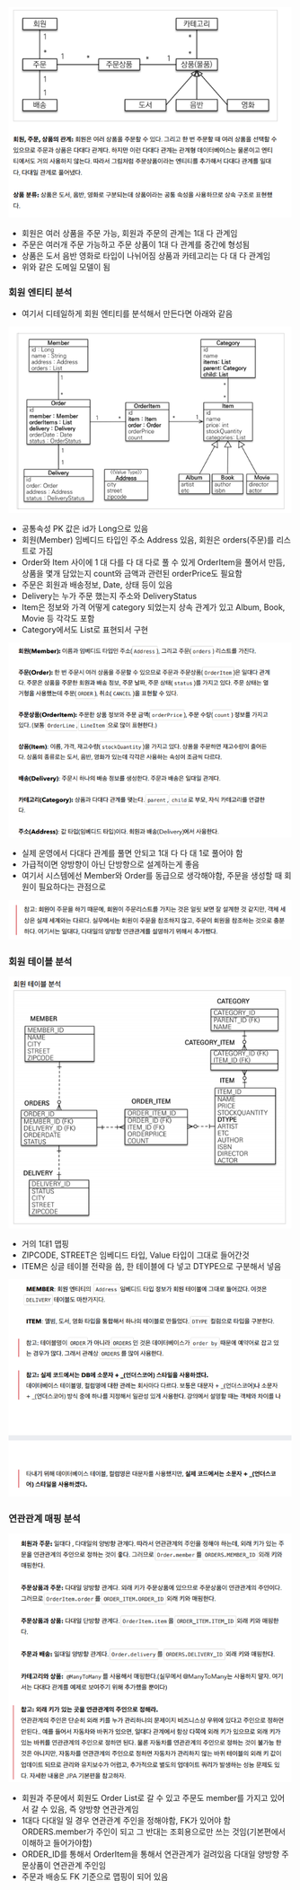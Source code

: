 ![one](/img/Spring/DDD/one.png)

- 회원은 여러 상품을 주문 가능, 회원과 주문의 관계는 1대 다 관계임
- 주문은 여러개 주문 가능하고 주문 상품이 1대 다 관계를 중간에 형성됨
- 상품은 도서 음반 영화로 타입이 나뉘어짐 상품과 카테고리는 다 대 다 관계임
- 위와 같은 도메일 모델이 됨

### 회원 엔티티 분석
- 여기서 디테일하게 회원 엔티티를 분석해서 만든다면 아래와 같음

![one](/img/Spring/DDD/two.png)

- 공통속성 PK 값은 id가 Long으로 있음
- 회원(Member) 임베디드 타입인 주소 Address 있음, 회원은 orders(주문)를 리스트로 가짐
- Order와 Item 사이에 1 대 다를 다 대 다로 풀 수 있게 OrderItem을 풀어서 만듬, 상품을 몇개 담았는지 count와 금액과 관련된 orderPrice도 필요함
- 주문은 회원과 배송정보, Date, 상태 등이 있음
- Delivery는 누가 주문 했는지 주소와 DeliveryStatus
- Item은 정보와 가격 어떻게 category 되었는지 상속 관계가 있고 Album, Book, Movie 등 각각도 포함
- Category에서도 List로 표현되서 구현

![one](/img/Spring/DDD/three.png)

- 실제 운영에서 다대다 관계를 풀면 안되고 1대 다 다 대 1로 풀어야 함
- 가급적이면 양방향이 아닌 단방향으로 설계하는게 좋음
- 여기서 시스템에선 Member와 Order를 동급으로 생각해야함, 주문을 생성할 때 회원이 필요하다는 관점으로

![one](/img/Spring/DDD/four.png)

### 회원 테이블 분석

![one](/img/Spring/DDD/five.png)

- 거의 1대1 맵핑
- ZIPCODE, STREET은 임베디드 타입, Value 타입이 그대로 들어간것
- ITEM은 싱글 테이블 전략을 씀, 한 테이블에 다 넣고 DTYPE으로 구분해서 넣음

![one](/img/Spring/DDD/six.png)

### 연관관계 매핑 분석
![one](/img/Spring/DDD/seven.png)

- 회원과 주문에서 회원도 Order List로 갈 수 있고 주문도 member를 가지고 있어서 갈 수 있음, 즉 양방향 연관관계임
- 1대다 다대일 일 경우 연관관계 주인을 정해야함, FK가 있어야 함 ORDERS.member가 주인이 되고 그 반대는 조회용으로만 쓰는 것임(기본편에서 이해하고 들어가야함)
- ORDER_ID를 통해서 OrderItem을 통해서 연관관계가 걸려있음 다대일 양방향 주문상품이 연관관계 주인임
- 주문과 배송도 FK 기준으로 맵핑이 되어 있음
